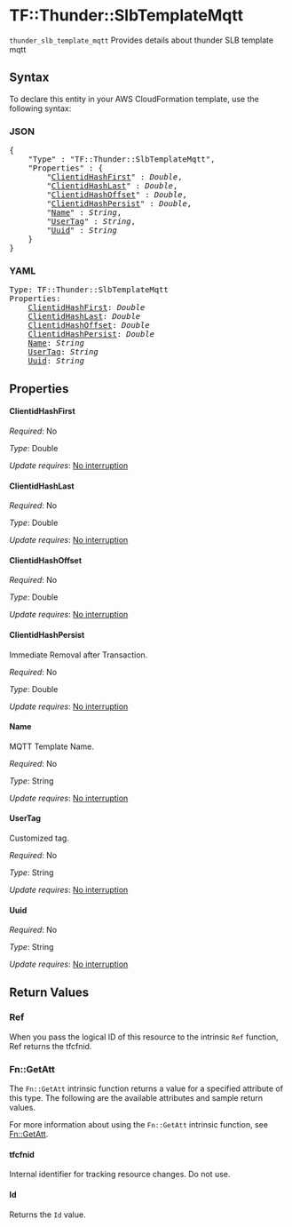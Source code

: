 # TF::Thunder::SlbTemplateMqtt

`thunder_slb_template_mqtt` Provides details about thunder SLB template mqtt

## Syntax

To declare this entity in your AWS CloudFormation template, use the following syntax:

### JSON

<pre>
{
    "Type" : "TF::Thunder::SlbTemplateMqtt",
    "Properties" : {
        "<a href="#clientidhashfirst" title="ClientidHashFirst">ClientidHashFirst</a>" : <i>Double</i>,
        "<a href="#clientidhashlast" title="ClientidHashLast">ClientidHashLast</a>" : <i>Double</i>,
        "<a href="#clientidhashoffset" title="ClientidHashOffset">ClientidHashOffset</a>" : <i>Double</i>,
        "<a href="#clientidhashpersist" title="ClientidHashPersist">ClientidHashPersist</a>" : <i>Double</i>,
        "<a href="#name" title="Name">Name</a>" : <i>String</i>,
        "<a href="#usertag" title="UserTag">UserTag</a>" : <i>String</i>,
        "<a href="#uuid" title="Uuid">Uuid</a>" : <i>String</i>
    }
}
</pre>

### YAML

<pre>
Type: TF::Thunder::SlbTemplateMqtt
Properties:
    <a href="#clientidhashfirst" title="ClientidHashFirst">ClientidHashFirst</a>: <i>Double</i>
    <a href="#clientidhashlast" title="ClientidHashLast">ClientidHashLast</a>: <i>Double</i>
    <a href="#clientidhashoffset" title="ClientidHashOffset">ClientidHashOffset</a>: <i>Double</i>
    <a href="#clientidhashpersist" title="ClientidHashPersist">ClientidHashPersist</a>: <i>Double</i>
    <a href="#name" title="Name">Name</a>: <i>String</i>
    <a href="#usertag" title="UserTag">UserTag</a>: <i>String</i>
    <a href="#uuid" title="Uuid">Uuid</a>: <i>String</i>
</pre>

## Properties

#### ClientidHashFirst

_Required_: No

_Type_: Double

_Update requires_: [No interruption](https://docs.aws.amazon.com/AWSCloudFormation/latest/UserGuide/using-cfn-updating-stacks-update-behaviors.html#update-no-interrupt)

#### ClientidHashLast

_Required_: No

_Type_: Double

_Update requires_: [No interruption](https://docs.aws.amazon.com/AWSCloudFormation/latest/UserGuide/using-cfn-updating-stacks-update-behaviors.html#update-no-interrupt)

#### ClientidHashOffset

_Required_: No

_Type_: Double

_Update requires_: [No interruption](https://docs.aws.amazon.com/AWSCloudFormation/latest/UserGuide/using-cfn-updating-stacks-update-behaviors.html#update-no-interrupt)

#### ClientidHashPersist

Immediate Removal after Transaction.

_Required_: No

_Type_: Double

_Update requires_: [No interruption](https://docs.aws.amazon.com/AWSCloudFormation/latest/UserGuide/using-cfn-updating-stacks-update-behaviors.html#update-no-interrupt)

#### Name

MQTT Template Name.

_Required_: No

_Type_: String

_Update requires_: [No interruption](https://docs.aws.amazon.com/AWSCloudFormation/latest/UserGuide/using-cfn-updating-stacks-update-behaviors.html#update-no-interrupt)

#### UserTag

Customized tag.

_Required_: No

_Type_: String

_Update requires_: [No interruption](https://docs.aws.amazon.com/AWSCloudFormation/latest/UserGuide/using-cfn-updating-stacks-update-behaviors.html#update-no-interrupt)

#### Uuid

_Required_: No

_Type_: String

_Update requires_: [No interruption](https://docs.aws.amazon.com/AWSCloudFormation/latest/UserGuide/using-cfn-updating-stacks-update-behaviors.html#update-no-interrupt)

## Return Values

### Ref

When you pass the logical ID of this resource to the intrinsic `Ref` function, Ref returns the tfcfnid.

### Fn::GetAtt

The `Fn::GetAtt` intrinsic function returns a value for a specified attribute of this type. The following are the available attributes and sample return values.

For more information about using the `Fn::GetAtt` intrinsic function, see [Fn::GetAtt](https://docs.aws.amazon.com/AWSCloudFormation/latest/UserGuide/intrinsic-function-reference-getatt.html).

#### tfcfnid

Internal identifier for tracking resource changes. Do not use.

#### Id

Returns the <code>Id</code> value.

